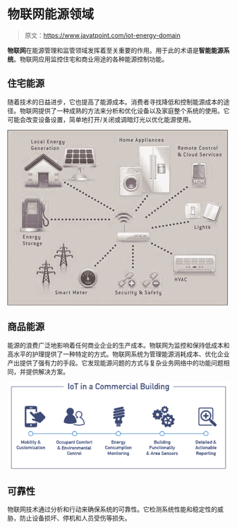 # 物联网能源领域

> 原文：<https://www.javatpoint.com/iot-energy-domain>

**物联网**在能源管理和监管领域发挥着至关重要的作用。用于此的术语是**智能能源系统**。物联网应用监控住宅和商业用途的各种能源控制功能。

## 住宅能源

随着技术的日益进步，它也提高了能源成本。消费者寻找降低和控制能源成本的途径。物联网提供了一种成熟的方法来分析和优化设备以及家庭整个系统的使用。它可能会改变设备设置，简单地打开/关闭或调暗灯光以优化能源使用。

![Internet of Things (IoT) in Energy Domain](img/47002cde6d9f7203f8a385c137948d80.png)

## 商品能源

能源的浪费广泛地影响着任何商业企业的生产成本。物联网为监控和保持低成本和高水平的护理提供了一种特定的方式。物联网系统为管理能源消耗成本、优化企业产出提供了强有力的手段。它发现能源问题的方式与复杂业务网络中的功能问题相同，并提供解决方案。

![Internet of Things (IoT) in Energy Domain](img/64de2ff996b09b590e6ea5b50a15982c.png)

## 可靠性

物联网技术通过分析和行动来确保系统的可靠性。它检测系统性能和稳定性的威胁，防止设备损坏、停机和人员受伤等损失。